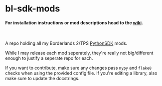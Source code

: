 # bl-sdk-mods

#### For installation instructions or mod descriptions head to the [wiki](https://github.com/apple1417/bl-sdk-mods/wiki).

&nbsp;

A repo holding all my Borderlands 2/TPS [PythonSDK](https://github.com/bl-sdk/PythonSDK) mods.

While I may release each mod seperately, they're really not big/different enough to justify a seperate repo for each.

If you want to contribute, make sure any changes pass `mypy` and `flake8` checks when using the provided config file. If you're editing a library, also make sure to update the docstrings.

